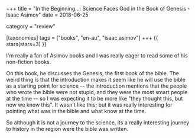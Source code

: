+++
title = "In the Beginning...: Science Faces God in the Book of Genesis - Isaac Asimov"
date = 2018-06-25

category = "review"

[taxonomies]
tags = ["books", "en-au", "isaac asimov"]
+++
{{ stars(stars=3) }}

I'm really a fan of Asimov books and I was really eager to read some of his non-fiction books.

On this book, he discusses the Genesis, the first book of the bible. The weird thing is that the introduction makes it seem like he will use the bible as a starting point for science -- the introduction mentions that the people who wrote the bible were not stupid, and they were the most smart people at the time -- so I was expecting it to be more like "they thought this, but now we know this". It wasn't like this; but it was really interesting for pointing what was in the bible and what know at the time.

So although it is not a journey to the science, its a really interesting journey to history in the region were the bible was written.
